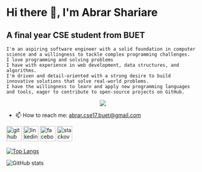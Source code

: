 # Hi there 👋, I'm Abrar Shariare
## A final year CSE student from BUET

    
    I'm an aspiring software engineer with a solid foundation in computer science and a willingness to tackle complex programming challenges.
    I love programming and solving problems
    I have with experience in web development, data structures, and algorithms.
    I'm driven and detail-oriented with a strong desire to build innovative solutions that solve real-world problems.
    I have the willingness to learn and apply new programming languages and tools, eager to contribute to open-source projects on GitHub.

<p align="center">
  <a href="https://skillicons.dev">
    <img src="https://skillicons.dev/icons?i=c,cpp,cs,java,py,django,html,bash,latex,bootstrap,git,linux,eclipse,,vscode,vim,regex,figma,unity&theme=light&perline=5" />
  </a>
</p>

<!---
[![Skills](https://skillicons.dev/icons?i=c,cpp,cs,java,py,django,html,bash,latex,bootstrap,git,linux,eclipse,,vscode,vim,regex,figma,unity&theme=light&perline=9)](https://skillicons.dev)
-->



- 📫 How to reach me: abrar.cse17.buet@gmail.com 


[<img src='https://cdn.jsdelivr.net/npm/simple-icons@3.0.1/icons/github.svg' alt='github' height='40'>](https://github.com/grindelwald007)  [<img src='https://cdn.jsdelivr.net/npm/simple-icons@3.0.1/icons/linkedin.svg' alt='linkedin' height='40'>](https://www.linkedin.com/in/abrar-shariare//)  [<img src='https://cdn.jsdelivr.net/npm/simple-icons@3.0.1/icons/facebook.svg' alt='facebook' height='40'>](https://www.facebook.com/abrar.shariare.1)  [<img src='https://cdn.jsdelivr.net/npm/simple-icons@3.0.1/icons/stackoverflow.svg' alt='stackoverflow' height='40'>](https://stackoverflow.com/users/17476023/abrar-shariare)  

[![Top Langs](https://github-readme-stats.vercel.app/api/top-langs/?username=grindelwald007)](https://github.com/anuraghazra/github-readme-stats)

![GitHub stats](https://github-readme-stats.vercel.app/api?username=grindelwald007&show_icons=true)  


